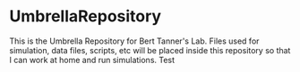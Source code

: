 # UmbrellaRepository
This is the Umbrella Repository for Bert Tanner's Lab. Files used for simulation, data files, scripts, etc will be placed inside this repository so that I can work at home and run simulations. Test

